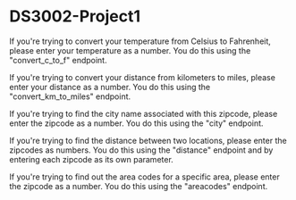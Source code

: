 # DS3002-Project1

If you're trying to convert your temperature from Celsius to Fahrenheit, please enter your temperature as a number.
  You do this using the "convert_c_to_f" endpoint.

If you're trying to convert your distance from kilometers to miles, please enter your distance as a number.
  You do this using the "convert_km_to_miles" endpoint.

If you're trying to find the city name associated with this zipcode, please enter the zipcode as a number. 
  You do this using the "city" endpoint.

If you're trying to find the distance between two locations, please enter the zipcodes as numbers.
  You do this using the "distance" endpoint and by entering each zipcode as its own parameter.

If you're trying to find out the area codes for a specific area, please enter the zipcode as a number. 
  You do this using the "areacodes" endpoint.
